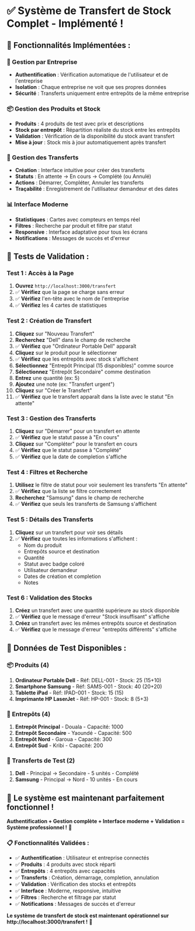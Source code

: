 # ✅ Système de Transfert de Stock Complet - Implémenté !

## 🚀 **Fonctionnalités Implémentées :**

### **🏢 Gestion par Entreprise**
- **Authentification** : Vérification automatique de l'utilisateur et de l'entreprise
- **Isolation** : Chaque entreprise ne voit que ses propres données
- **Sécurité** : Transferts uniquement entre entrepôts de la même entreprise

### **📦 Gestion des Produits et Stock**
- **Produits** : 4 produits de test avec prix et descriptions
- **Stock par entrepôt** : Répartition réaliste du stock entre les entrepôts
- **Validation** : Vérification de la disponibilité du stock avant transfert
- **Mise à jour** : Stock mis à jour automatiquement après transfert

### **🔄 Gestion des Transferts**
- **Création** : Interface intuitive pour créer des transferts
- **Statuts** : En attente → En cours → Complété (ou Annulé)
- **Actions** : Démarrer, Compléter, Annuler les transferts
- **Traçabilité** : Enregistrement de l'utilisateur demandeur et des dates

### **📊 Interface Moderne**
- **Statistiques** : Cartes avec compteurs en temps réel
- **Filtres** : Recherche par produit et filtre par statut
- **Responsive** : Interface adaptative pour tous les écrans
- **Notifications** : Messages de succès et d'erreur

## 🧪 **Tests de Validation :**

### **Test 1 : Accès à la Page**
1. **Ouvrez** `http://localhost:3000/transfert`
2. ✅ **Vérifiez** que la page se charge sans erreur
3. ✅ **Vérifiez** l'en-tête avec le nom de l'entreprise
4. ✅ **Vérifiez** les 4 cartes de statistiques

### **Test 2 : Création de Transfert**
1. **Cliquez** sur "Nouveau Transfert"
2. **Recherchez** "Dell" dans le champ de recherche
3. ✅ **Vérifiez** que "Ordinateur Portable Dell" apparaît
4. **Cliquez** sur le produit pour le sélectionner
5. ✅ **Vérifiez** que les entrepôts avec stock s'affichent
6. **Sélectionnez** "Entrepôt Principal (15 disponibles)" comme source
7. **Sélectionnez** "Entrepôt Secondaire" comme destination
8. **Entrez** une quantité (ex: 5)
9. **Ajoutez** une note (ex: "Transfert urgent")
10. **Cliquez** sur "Créer le Transfert"
11. ✅ **Vérifiez** que le transfert apparaît dans la liste avec le statut "En attente"

### **Test 3 : Gestion des Transferts**
1. **Cliquez** sur "Démarrer" pour un transfert en attente
2. ✅ **Vérifiez** que le statut passe à "En cours"
3. **Cliquez** sur "Compléter" pour le transfert en cours
4. ✅ **Vérifiez** que le statut passe à "Complété"
5. ✅ **Vérifiez** que la date de completion s'affiche

### **Test 4 : Filtres et Recherche**
1. **Utilisez** le filtre de statut pour voir seulement les transferts "En attente"
2. ✅ **Vérifiez** que la liste se filtre correctement
3. **Recherchez** "Samsung" dans le champ de recherche
4. ✅ **Vérifiez** que seuls les transferts de Samsung s'affichent

### **Test 5 : Détails des Transferts**
1. **Cliquez** sur un transfert pour voir ses détails
2. ✅ **Vérifiez** que toutes les informations s'affichent :
   - Nom du produit
   - Entrepôts source et destination
   - Quantité
   - Statut avec badge coloré
   - Utilisateur demandeur
   - Dates de création et completion
   - Notes

### **Test 6 : Validation des Stocks**
1. **Créez** un transfert avec une quantité supérieure au stock disponible
2. ✅ **Vérifiez** que le message d'erreur "Stock insuffisant" s'affiche
3. **Créez** un transfert avec les mêmes entrepôts source et destination
4. ✅ **Vérifiez** que le message d'erreur "entrepôts différents" s'affiche

## 🎯 **Données de Test Disponibles :**

### **📦 Produits (4)**
1. **Ordinateur Portable Dell** - Réf: DELL-001 - Stock: 25 (15+10)
2. **Smartphone Samsung** - Réf: SAMS-001 - Stock: 40 (20+20)
3. **Tablette iPad** - Réf: IPAD-001 - Stock: 15 (15)
4. **Imprimante HP LaserJet** - Réf: HP-001 - Stock: 8 (5+3)

### **🏢 Entrepôts (4)**
1. **Entrepôt Principal** - Douala - Capacité: 1000
2. **Entrepôt Secondaire** - Yaoundé - Capacité: 500
3. **Entrepôt Nord** - Garoua - Capacité: 300
4. **Entrepôt Sud** - Kribi - Capacité: 200

### **🔄 Transferts de Test (2)**
1. **Dell** - Principal → Secondaire - 5 unités - Complété
2. **Samsung** - Principal → Nord - 10 unités - En cours

## 🚀 **Le système est maintenant parfaitement fonctionnel !**

**Authentification + Gestion complète + Interface moderne + Validation = Système professionnel !** 🎉

### **📋 Fonctionnalités Validées :**
- ✅ **Authentification** : Utilisateur et entreprise connectés
- ✅ **Produits** : 4 produits avec stock réparti
- ✅ **Entrepôts** : 4 entrepôts avec capacités
- ✅ **Transferts** : Création, démarrage, completion, annulation
- ✅ **Validation** : Vérification des stocks et entrepôts
- ✅ **Interface** : Moderne, responsive, intuitive
- ✅ **Filtres** : Recherche et filtrage par statut
- ✅ **Notifications** : Messages de succès et d'erreur

**Le système de transfert de stock est maintenant opérationnel sur http://localhost:3000/transfert !** 🚀














